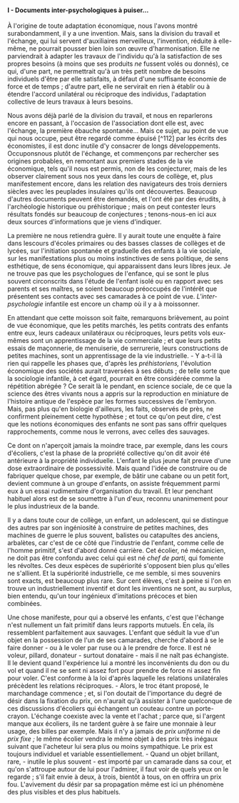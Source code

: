 #### I - Documents inter-psychologiques à puiser…

À l'origine de toute adaptation économique, nous l'avons montré surabondamment, il y a une invention. Mais, sans la division du travail et l'échange, qui lui servent d'auxiliaires merveilleux, l'invention, réduite à elle-même, ne pourrait pousser bien loin son œuvre d'harmonisation. Elle ne parviendrait à adapter les travaux de l'individu qu'à la satisfaction de ses propres besoins (à moins que ses produits _ne_ fussent volés ou donnés), ce qui, d'une part, ne permettrait qu'à un très petit nombre de besoins individuels d'être par elle satisfaits, à défaut d'une suffisante économie de force et de temps ; d'autre part, elle ne servirait en rien à établir ou à étendre l'accord unilatéral ou réciproque des individus, l'adaptation collective de leurs travaux à leurs besoins.

Nous avons déjà parlé de la division du travail, et nous en reparlerons encore en passant, à l'occasion de l'association dont elle est, avec l'échange, la première ébauche spontanée… Mais ce sujet, au point de vue qui nous occupe, peut être regardé comme épuisé [^112] par les écrits des économistes, il est donc inutile d'y consacrer de longs développements. Occuponsnous plutôt de l'échange, et commençons par rechercher ses origines probables, en remontant aux premiers stades de la vie économique, tels qu'il nous est permis, non de les conjecturer, mais de les observer clairement sous nos yeux dans les cours de collège, et, plus manifestement encore, dans les relation des navigateurs des trois derniers siècles avec les peuplades insulaires qu'ils ont découvertes. Beaucoup d'autres documents peuvent être demandés, et l'ont été par des érudits, à l'archéologie historique ou préhistorique ; mais on peut contester leurs résultats fondés sur beaucoup de conjectures ; tenons-nous-en ici aux deux sources d'informations que je viens d'indiquer.

La première ne nous retiendra guère. Il y aurait toute une enquête à faire dans lescours d'écoles primaires ou des basses classes de collèges et de lycées, sur l'initiation spontanée et graduelle des enfants à la vie sociale, sur les manifestations plus ou moins instinctives de sens politique, de sens esthétique, de sens économique, qui apparaissent dans leurs libres jeux. Je ne trouve pas que les psychologues de l'enfance, qui se sont le plus souvent circonscrits dans l'étude de l'enfant isolé ou en rapport avec ses parents et ses maîtres, se soient beaucoup préoccupés de l'intérêt que présentent ses contacts avec ses camarades à ce point de vue. _L'inter-psychologie_ infantile est encore un champ où il y a à moissonner.

En attendant que cette moisson soit faite, remarquons brièvement, au point de vue économique, que les petits marchés, les petits contrats des enfants entre eux, leurs cadeaux unilatéraux ou réciproques, leurs petits vols eux-mêmes sont un apprentissage de la vie commerciale ; et que leurs petits essais de maçonnerie, de menuiserie, de serrurerie, leurs constructions de petites machines, sont un apprentissage de la vie industrielle. - Y a-t-il là rien qui rappelle les phases que, d'après les _préhistoriens,_ l'évolution économique des sociétés aurait traversées à ses débuts ; de telle sorte que la sociologie infantile, à cet égard, pourrait en être considérée comme la répétition abrégée ? Ce serait là le pendant, en science sociale, de ce que la science des êtres vivants nous a appris sur la reproduction en miniature de l'histoire antique de l'espèce par les formes successives de l'embryon. Mais, pas plus qu'en biologie d'ailleurs, les faits, observés de près, ne confirment pleinement cette hypothèse ; et tout ce qu'on peut dire, c'est que les notions économiques des enfants ne sont pas sans offrir quelques rapprochements, comme nous le verrons, avec celles des sauvages.

Ce dont on n'aperçoit jamais la moindre trace, par exemple, dans les cours d'écoliers, c'est la phase de la propriété collective qu'on dit avoir été antérieure à la propriété individuelle. L'enfant le plus jeune fait preuve d'une dose extraordinaire de possessivité. Mais quand l'idée de construire ou de fabriquer quelque chose, par exemple, de bâtir une cabane ou un petit fort, devient commune à un groupe d'enfants, on assiste fréquemment parmi eux à un essai rudimentaire d'organisation du travail. Et leur penchant habituel alors est de se soumettre à l'un d'eux, reconnu unanimement pour le plus industrieux de la bande.

Il y a dans toute cour de collège, un enfant, un adolescent, qui se distingue des autres par son ingéniosité à construire de petites machines, des machines de guerre le plus souvent, balistes ou catapultes des anciens, arbalètes, car c'est de ce côté que l'industrie de l'enfant, comme celle de l'homme primitif, s'est d'abord donné carrière. Cet écolier, né mécanicien, ne doit pas être confondu avec celui qui est né _chef de parti,_ qui fomente les révoltes. Ces deux espèces de supériorité s'opposent bien plus qu'elles ne s'allient. Et la supériorité industrielle, ce me semble, si mes souvenirs sont exacts, est beaucoup plus rare. Sur cent élèves, c'est à peine si l'on en trouve un industriellement inventif et dont les inventions ne sont, au surplus, bien entendu, qu'un tour ingénieux d'imitations précoces et bien combinées.

Une chose manifeste, pour qui a observé les enfants, c'est que l'échange n'est nullement un fait primitif dans leurs rapports mutuels. En cela, ils ressemblent parfaitement aux sauvages. L'enfant que séduit la vue d'un objet en la possession de l'un de ses camarades, cherche d'abord à se le faire donner - ou à le voler par ruse ou à le prendre de force. Il est né voleur, pillard, donateur - surtout donataire - mais il ne naît pas échangiste. Il le devient quand l'expérience lui a montré les inconvénients du don ou du vol et quand il ne se sent ni assez fort pour prendre de force ni assez fin pour voler. C'est conforme à la loi d'après laquelle les relations unilatérales précèdent les relations réciproques. - Alors, le troc étant proposé, le marchandage commence ; et, si l'on doutait de l'importance du degré de désir dans la fixation du prix, on n'aurait qu'à assister à l'une quelconque de ces discussions d'écoliers qui échangent un couteau contre un porte-crayon. L'échange coexiste avec la vente et l'achat ; parce que, si l'argent manque aux écoliers, ils ne tardent guère à se faire une monnaie à leur usage, des billes par exemple. Mais il n'y a jamais de _prix uniforme_ ni de _prix fixe ;_ le même écolier vendra le même objet à des prix très inégaux suivant que l'acheteur lui sera plus ou moins sympathique. Le prix est toujours individuel et variable essentiellement. - Quand un objet brillant, rare, - inutile le plus souvent - est importé par un camarade dans sa cour, et qu'on s'attroupe autour de lui pour l'admirer, il faut voir de quels yeux on le regarde ; s'il fait envie à deux, à trois, bientôt à tous, on en offrira un prix fou. L'avivement du désir par sa propagation même est ici un phénomène des plus visibles et des plus habituels.
